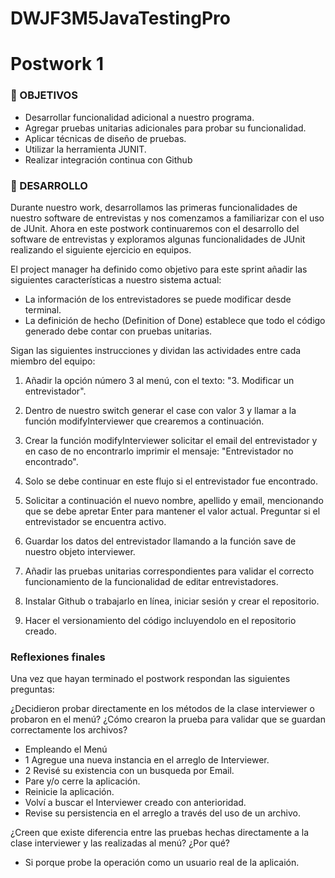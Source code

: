 # DWJF3M5JavaTestingPro

# Postwork 1

### 🎯 OBJETIVOS

- Desarrollar funcionalidad adicional a nuestro programa.
- Agregar pruebas unitarias adicionales para probar su funcionalidad.
- Aplicar técnicas de diseño de pruebas.
- Utilizar la herramienta JUNIT.
- Realizar integración continua con Github

### 🚀 DESARROLLO

Durante nuestro work, desarrollamos las primeras funcionalidades de nuestro software de entrevistas  y nos comenzamos a familiarizar con el uso de JUnit. Ahora en este postwork continuaremos con el desarrollo del software de entrevistas y exploramos algunas funcionalidades de JUnit realizando el siguiente ejercicio en equipos.

El project manager ha definido como objetivo para este sprint añadir las siguientes características a nuestro sistema actual:
- La información de los entrevistadores se puede modificar desde terminal.
- La definición de hecho (Definition of Done) establece que todo el código generado debe contar con pruebas unitarias.

Sigan las siguientes instrucciones y dividan las actividades entre cada miembro del equipo:

1. Añadir la opción número 3 al menú, con el texto: "3. Modificar un entrevistador".

2. Dentro de nuestro switch generar el case con valor 3 y llamar a la función modifyInterviewer que crearemos a continuación.

3. Crear la función modifyInterviewer solicitar el email del entrevistador y en caso de no encontrarlo imprimir el mensaje:  "Entrevistador no encontrado".

4. Solo se debe continuar en este flujo si el entrevistador fue encontrado.

5. Solicitar a continuación el nuevo nombre, apellido y email, mencionando que se debe apretar Enter para mantener el valor actual. Preguntar si el entrevistador se encuentra activo.

6. Guardar los datos del entrevistador llamando a la función save de nuestro objeto interviewer.

7. Añadir las pruebas unitarias correspondientes para validar el correcto funcionamiento de la funcionalidad de editar entrevistadores.

8. Instalar Github o trabajarlo en línea, iniciar sesión y crear el repositorio.

9. Hacer el versionamiento del código incluyendolo en el repositorio creado.

### Reflexiones finales

Una vez que hayan terminado el postwork respondan las siguientes preguntas:

¿Decidieron probar directamente en los métodos de la clase interviewer o probaron en el menú?
¿Cómo crearon la prueba para validar que se guardan correctamente los archivos?

- Empleando el Menú
- 1 Agregue una nueva instancia en el arreglo de Interviewer.
- 2 Revisé su existencia con un busqueda por Email.
- Pare y/o cerre la aplicación.
- Reinicie la aplicación.
- Volví a buscar el Interviewer creado con anterioridad.
- Revise su persistencia en el arreglo a través del uso de un archivo.

¿Creen que existe diferencia entre las pruebas hechas directamente a la clase interviewer y las realizadas al menú? ¿Por qué?
- Si porque probe la operación como un usuario real de la aplicaión. 